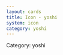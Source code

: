 ```yaml
---
layout: cards
title: Icon - yoshi
system: icon
category: yoshi
---
```

<div class="alert alert-secondary mb-4"><span class="i18n innerHTML-category">Category: </span><span class="i18n innerHTML-cat-yoshi">yoshi</span></div>
